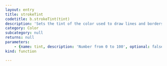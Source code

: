 ```yaml
---
layout: entry
title: strokeTint
codetitle: b.strokeTint(tint)
description: 'Sets the tint of the color used to draw lines and borders around shapes.'
category: Color
subcategory: null
returns: null
parameters:
    - {name: tint, description: 'Number from 0 to 100', optional: false, type: [Number]}
kind: function

---
```

